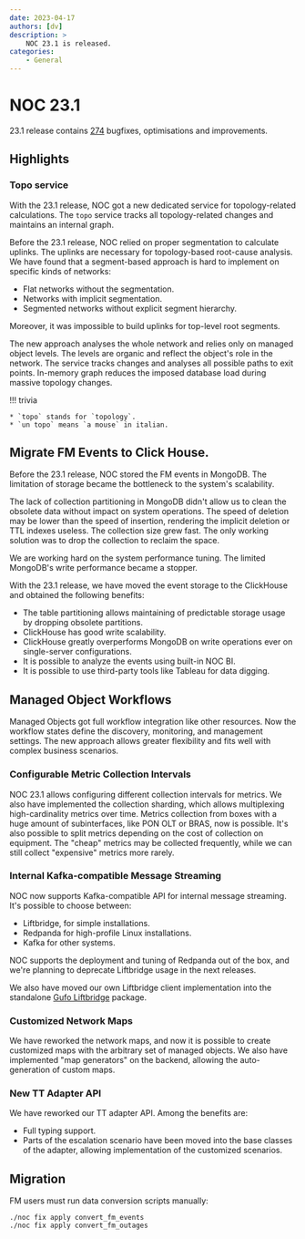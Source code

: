 ```yaml
---
date: 2023-04-17
authors: [dv]
description: >
    NOC 23.1 is released.
categories:
    - General
---
```


# NOC 23.1

23.1 release contains [274](https://code.getnoc.com/noc/noc/merge_requests?scope=all&state=merged&milestone_title=23.1) bugfixes, optimisations and improvements.

## Highlights

### Topo service

With the 23.1 release, NOC got a new dedicated service for topology-related calculations. The `topo` service tracks all topology-related
changes and maintains an internal graph.

Before the 23.1 release, NOC relied on proper segmentation to calculate uplinks. The uplinks are necessary for topology-based root-cause analysis. We have found that a segment-based approach is hard to implement on specific kinds of networks:

* Flat networks without the segmentation.
* Networks with implicit segmentation.
* Segmented networks without explicit segment hierarchy.

Moreover, it was impossible to build uplinks for top-level root segments.

The new approach analyses the whole network and relies only on managed object levels. The levels are organic and reflect the object's role in the network. The service tracks changes and analyses all possible paths to exit points.
In-memory graph reduces the imposed database load during massive topology changes.

!!! trivia

    * `topo` stands for `topology`.
    * `un topo` means `a mouse` in italian.

## Migrate FM Events to Click House.

Before the 23.1 release, NOC stored the FM events in MongoDB. The limitation of storage became the bottleneck to the system's scalability. 

The lack of collection partitioning in MongoDB didn't allow us to clean the obsolete data without impact on system operations. The speed of deletion may be lower than the speed of insertion, rendering the implicit deletion or TTL indexes useless. The collection size grew fast. The only working solution was to drop the collection to reclaim the space.

We are working hard on the system performance tuning. The limited MongoDB's write performance became a stopper.

With the 23.1 release, we have moved the event storage to the ClickHouse and obtained the following benefits:

* The table partitioning allows maintaining of predictable storage usage by dropping obsolete partitions.
* ClickHouse has good write scalability.
* ClickHouse greatly overperforms MongoDB on write operations ever on single-server configurations.
* It is possible to analyze the events using built-in NOC BI.
* It is possible to use third-party tools like Tableau for data digging.

## Managed Object Workflows

Managed Objects got full workflow integration like other resources. Now the workflow states define the discovery, monitoring, and management settings. The new approach allows greater flexibility and fits well with complex business scenarios.

### Configurable Metric Collection Intervals

NOC 23.1 allows configuring different collection intervals for metrics. We also have implemented the collection sharding, which allows multiplexing high-cardinality metrics over time. Metrics collection from boxes with a huge amount of subinterfaces, like PON OLT or BRAS, now is possible.
It's also possible to split metrics depending on the cost of collection on equipment. The "cheap" metrics may be collected frequently, while we can still collect "expensive" metrics more rarely.

### Internal Kafka-compatible Message Streaming

NOC now supports Kafka-compatible API for internal message streaming.  It's possible to choose between:

* Liftbridge, for simple installations.
* Redpanda for high-profile Linux installations.
* Kafka for other systems.

NOC supports the deployment and tuning of Redpanda out of the box, and
we're planning to deprecate Liftbridge usage in the next releases.

We also have moved our own Liftbridge client implementation into the standalone 
[Gufo Liftbridge](https://docs.gufolabs.com/gufo_liftbridge/) package.

### Customized Network Maps

We have reworked the network maps, and now it is possible to create customized maps with the arbitrary set of managed objects. We also have implemented "map generators" on the backend, allowing the auto-generation of custom maps.

### New TT Adapter API

We have reworked our TT adapter API. Among the benefits are:

* Full typing support.
* Parts of the escalation scenario have been moved into the base classes of the adapter, 
  allowing implementation of the customized scenarios.

## Migration

FM users must run data conversion scripts manually:

```
./noc fix apply convert_fm_events
./noc fix apply convert_fm_outages
```
